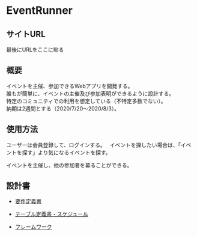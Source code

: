 # EventRunner

## サイトURL
最後にURLをここに貼る


## 概要
イベントを主催、参加できるWebアプリを開発する。  
誰もが簡単に、イベントの主催及び参加表明ができるように設計する。  
特定のコミュニティでの利用を想定している（不特定多数でない）。  
納期は2週間とする（2020/7/20〜2020/8/3）。
## 使用方法
ユーザーは会員登録して、ログインする。　
イベントを探したい場合は、「イベントを探す」より気になるイベントを探す。

イベントを主催し、他の参加者を募ることができる。


## 設計書
- [要件定義書](https://bit.ly/392ItR1)

- [テーブル定義書・スケジュール](https://bit.ly/3j6WZvr)

- [フレームワーク](https://bit.ly/2OxRAQ3)

